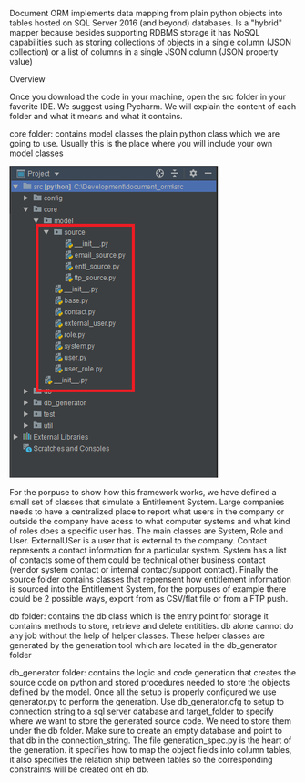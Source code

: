 Document ORM implements data mapping from plain python objects into tables hosted on SQL Server 2016 (and beyond) databases. Is a "hybrid" mapper because besides supporting RDBMS storage it has NoSQL capabilities such as storing collections of objects in a single column (JSON collection) or a list of columns in a single JSON column (JSON property value)

Overview

Once you download the code in your machine, open the src folder in your favorite IDE. We suggest using Pycharm.
We will explain the content of each folder and what it means and what it contains.

core folder: contains model classes the plain python class which we are going to use. Usually this is the place where you will include your own model classes

![Alt text](/doc/images/model.png?raw=true "Optional Title")

For the porpuse to show how this framework works, we have defined a small set of classes that simulate a Entitlement System. Large companies needs to have a centralized place to report what users in the company or outside the company have acess to what computer systems and what kind of roles does a specific user has. The main classes are System, Role and User. ExternalUSer is a user that is external to the company. Contact represents a contact information for a particular system. System has a list of contacts some of them could be technical other business contact (vendor system contact or internal contact/support contact). Finally the source folder contains classes that reprensent how entitlement information is sourced into the Entitlement System, for the porpuses of example there could be 2 possible ways, export from as CSV/flat file or from a FTP push. 

db folder: contains the db class which is the entry point for storage it contains methods to store, retrieve and delete entitities. db alone cannot do any job without the help of helper classes. These helper classes are generated by the generation tool which are located in the db_generator folder

db_generator folder: contains the logic and code generation that creates the source code on python and stored procedures needed to store the objects defined by the model. Once all the setup is properly configured we use generator.py to perform the generation.
Use db_generator.cfg to setup to connection string to a sql server database and target_folder to specify where we want to store the generated source code. We need to store them under the db folder. Make sure to create an empty database and point to that db in the connection_string. The file generation_spec.py is the heart of the generation. it specifies how to map the object fields into column tables, it also specifies the relation ship between tables so the corresponding constraints will be created ont eh db.



